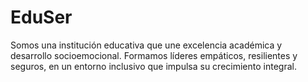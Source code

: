 # EduSer
Somos una institución educativa que une excelencia académica y desarrollo socioemocional. Formamos líderes empáticos, resilientes y seguros, en un entorno inclusivo que impulsa su crecimiento integral.
